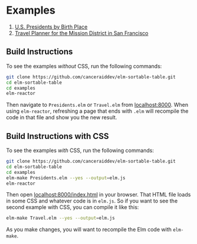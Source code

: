 # Examples

1. [U.S. Presidents by Birth Place](https://canceraiddev.github.io/elm-sortable-table/presidents.html)
2. [Travel Planner for the Mission District in San Francisco](https://canceraiddev.github.io/elm-sortable-table/travel.html)

## Build Instructions

To see the examples _without_ CSS, run the following commands:

```bash
git clone https://github.com/canceraiddev/elm-sortable-table.git
cd elm-sortable-table
cd examples
elm-reactor
```

Then navigate to `Presidents.elm` or `Travel.elm` from [localhost:8000](http://localhost:8000/). When using `elm-reactor`, refreshing a page that ends with `.elm` will recompile the code in that file and show you the new result.

## Build Instructions with CSS

To see the examples _with_ CSS, run the following commands:

```bash
git clone https://github.com/canceraiddev/elm-sortable-table.git
cd elm-sortable-table
cd examples
elm-make Presidents.elm --yes --output=elm.js
elm-reactor
```

Then open [localhost:8000/index.html](http://localhost:8000/index.html) in your browser. That HTML file loads in some CSS and whatever code is in `elm.js`. So if you want to see the second example with CSS, you can compile it like this:

```bash
elm-make Travel.elm --yes --output=elm.js
```

As you make changes, you will want to recompile the Elm code with `elm-make`.
